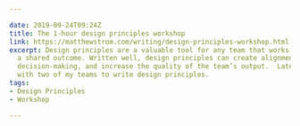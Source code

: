 ```yaml
---

date: 2019-09-24T09:24Z
title: The 1-hour design principles workshop
link: https://matthewstrom.com/writing/design-principles-workshop.html
excerpt: Design principles are a valuable tool for any team that works together towards
  a shared outcome. Written well, design principles can create alignment, speed up
  decision-making, and increase the quality of the team’s output.  Lately, I’ve worked
  with two of my teams to write design principles.
tags:
- Design Principles
- Workshop

---
```

